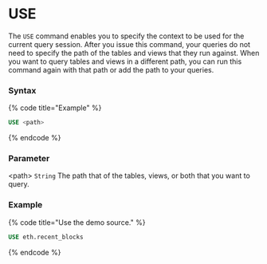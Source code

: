 # USE

The `USE` command enables you to specify the context to be used for the current query session. After you issue this command, your queries do not need to specify the path of the tables and views that they run against. When you want to query tables and views in a different path, you can run this command again with that path or add the path to your queries.

### Syntax

{% code title="Example" %}
```sql
USE <path> 
```
{% endcode %}

### Parameter <a href="#parameter" id="parameter"></a>

\<path> `String` The path that of the tables, views, or both that you want to query.

### Example <a href="#example" id="example"></a>

{% code title="Use the demo source." %}
```sql
USE eth.recent_blocks 
```
{% endcode %}
